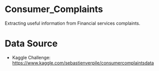 # Consumer_Complaints

Extracting useful information from Financial services complaints.

# Data Source

- Kaggle Challenge:<br>
https://www.kaggle.com/sebastienverpile/consumercomplaintsdata
